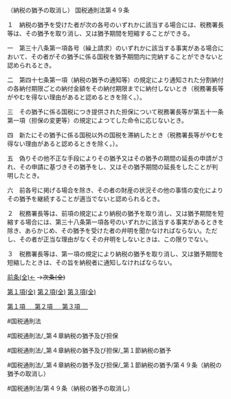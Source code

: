 （納税の猶予の取消し）
国税通則法第４９条

１　納税の猶予を受けた者が次の各号のいずれかに該当する場合には、税務署長等は、その猶予を取り消し、又は猶予期間を短縮することができる。

一　第三十八条第一項各号（繰上請求）のいずれかに該当する事実がある場合において、その者がその猶予に係る国税を猶予期間内に完納することができないと認められるとき。

二　第四十七条第一項（納税の猶予の通知等）の規定により通知された分割納付の各納付期限ごとの納付金額をその納付期限までに納付しないとき（税務署長等がやむを得ない理由があると認めるときを除く。）。

三　その猶予に係る国税につき提供された担保について税務署長等が第五十一条第一項（担保の変更等）の規定によつてした命令に応じないとき。

四　新たにその猶予に係る国税以外の国税を滞納したとき（税務署長等がやむを得ない理由があると認めるときを除く。）。

五　偽りその他不正な手段によりその猶予又はその猶予の期間の延長の申請がされ、その申請に基づきその猶予をし、又はその猶予期間の延長をしたことが判明したとき。

六　前各号に掲げる場合を除き、その者の財産の状況その他の事情の変化によりその猶予を継続することが適当でないと認められるとき。

２　税務署長等は、前項の規定により納税の猶予を取り消し、又は猶予期間を短縮する場合には、第三十八条第一項各号のいずれかに該当する事実があるときを除き、あらかじめ、その猶予を受けた者の弁明を聞かなければならない。ただし、その者が正当な理由がなくその弁明をしないときは、この限りでない。

３　税務署長等は、第一項の規定により納税の猶予を取り消し、又は猶予期間を短縮したときは、その旨を納税者に通知しなければならない。

[前条(全)←](国税通則法＿＿＿＿＿第４８条_.md)  ~~→次条(全)~~

[第１項(全)](国税通則法＿＿＿＿＿第４９条第１項_.md)  [第２項(全)](国税通則法＿＿＿＿＿第４９条第２項_.md)  [第３項(全)](国税通則法＿＿＿＿＿第４９条第３項_.md)  

[第１項 　 ](国税通則法＿＿＿＿＿第４９条第１項.md)  [第２項 　 ](国税通則法＿＿＿＿＿第４９条第２項.md)  [第３項 　 ](国税通則法＿＿＿＿＿第４９条第３項.md)  

#国税通則法

#国税通則法/_第４章納税の猶予及び担保

#国税通則法/_第４章納税の猶予及び担保/_第１節納税の猶予

#国税通則法/_第４章納税の猶予及び担保/_第１節納税の猶予/第４９条（納税の猶予の取消し）

#国税通則法/第４９条（納税の猶予の取消し）


